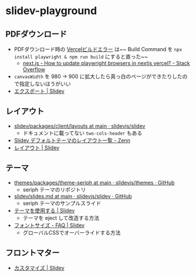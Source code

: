 # slidev-playground

## PDFダウンロード

- PDFダウンロード時の [Vercelビルドエラー](https://vercel.com/kyonenya/slidev-playground/Dn8LXsJSL3ruKGowrEGbKCxwcraK) は~~ Build Command を `npx install playwright & npm run build` にすると直った~~
  - [next.js - How to update playwright browsers in nextjs vercel? - Stack Overflow](https://stackoverflow.com/questions/73325159/how-to-update-playwright-browsers-in-nextjs-vercel)
- `canvasWidth` を 980 -> 900 に拡大したら真っ白のページができたりしたので指定しないほうがいい
- [エクスポート | Slidev](https://ja.sli.dev/guide/exporting.html)
 
## レイアウト

- [slidev/packages/client/layouts at  main · slidevjs/slidev](https://github.com/slidevjs/slidev/tree/main/packages/client/layouts)
  - ドキュメントに載ってない `two-cols-header` もある
- [Slidev デフォルトテーマのレイアウト一覧 - Zenn](https://zenn.dev/rinc5/articles/b7dc7a3b0bbd30)
- [レイアウト | Slidev](https://ja.sli.dev/builtin/layouts.html#image)

## テーマ

- [themes/packages/theme-seriph at main · slidevjs/themes · GitHub](https://github.com/slidevjs/themes/tree/main/packages/theme-seriph)
  - seriph テーマのリポジトリ
- [slidev/slides.md at main · slidevjs/slidev · GitHub](https://github.com/slidevjs/slidev/blob/main/demo/starter/slides.md)
  - seriph テーマのサンプルスライド
- [テーマを使用する | Slidev](https://ja.sli.dev/themes/use.html)
  - テーマを eject して改造する方法
- [フォントサイズ - FAQ | Slidev](https://ja.sli.dev/guide/faq.html#%E3%83%9D%E3%82%B8%E3%82%B7%E3%83%A7%E3%83%8B%E3%83%B3%E3%82%B0)
  - グローバルCSSでオーバーライドする方法

## フロントマター

- [カスタマイズ | Slidev](https://ja.sli.dev/custom/#%E3%83%95%E3%83%AD%E3%83%B3%E3%83%88%E3%83%9E%E3%82%BF%E3%83%BC%E3%81%AE%E8%A8%AD%E5%AE%9A)

